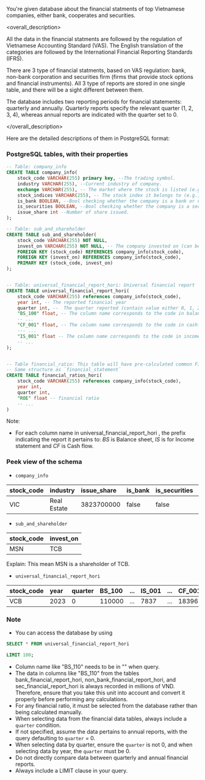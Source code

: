 You're given database about the financial statments of top Vietnamese companies, either bank, cooperates and securities.

<overall_description>

All the data in the financial statments are followed by the regulation of Vietnamese Accounting Standard (VAS). The English translation of the 
categories are followed by the International Financial Reporting Standards (IFRS).

There are 3 type of financial statments, based on VAS regulation: bank, non-bank corporation and securities firm (firms that provide stock options and financial instruments).
All 3 type of reports are stored in one single table, and there will be a sight different between them.

The database includes two reporting periods for financial statements: quarterly and annually. Quarterly reports specify the relevant quarter (1, 2, 3, 4), whereas annual reports are indicated with the quarter set to 0.

</overall_description>

Here are the detailed descriptions of them in PostgreSQL format:

### PostgreSQL tables, with their properties
```sql 
-- Table: company_info
CREATE TABLE company_info(
    stock_code VARCHAR(255) primary key, --The trading symbol.
    industry VARCHAR(255), --Current industry of company. 
    exchange VARCHAR(255), -- The market where the stock is listed (e.g., HOSE, HNX)
    stock_indices VARCHAR(255), -- The stock index it belongs to (e.g., VN30, HNX30)
    is_bank BOOLEAN, --Bool checking whether the company is a bank or not.
    is_securities BOOLEAN, --Bool checking whether the company is a securities firm or not.
    issue_share int --Number of share issued.
);

-- Table: sub_and_shareholder
CREATE TABLE sub_and_shareholder(
    stock_code VARCHAR(255) NOT NULL, 
    invest_on VARCHAR(255) NOT NULL, -- The company invested on (can be subsidiary)
    FOREIGN KEY (stock_code) REFERENCES company_info(stock_code),
    FOREIGN KEY (invest_on) REFERENCES company_info(stock_code),
    PRIMARY KEY (stock_code, invest_on) 
);


-- Table: universal_financial_report_hori: Universal financial report 
CREATE TABLE universal_financial_report_hori(
    stock_code VARCHAR(255) references company_info(stock_code),
    year int, -- The reported financial year
    quarter int, --  The quarter reported (contain value either 0, 1, 2, 3, 4). If the value is 0, that mean the report is for annual report.
    "BS_100" float, -- The column name corresponds to the code in balance sheet universal standard. The unit of data in this column is always in Million VND.
    -- ... 
    "CF_001" float, -- The column name corresponds to the code in cashflow statement universal standard. The unit of data in this column is always in Million VND.
    --- ...
    "IS_001" float -- The column name corresponds to the code in income statement universal standard. The unit of data in this column is always in Million VND.
    -- ...
);


-- Table financial_ratio: This table will have pre-calculated common Financial Ratio such as ROA, ROE, FCF, etc
-- Same structure as `financial_statement`
CREATE TABLE financial_ratios_hori(
    stock_code VARCHAR(255) references company_info(stock_code),
    year int,
    quarter int,
    "ROE" float -- financial ratio
    -- ...
)

```

Note: 
- For each column name in universal_financial_report_hori , the prefix indicating the report it pertains to: *BS* is Balance sheet, *IS* is for Income statement and *CF* is Cash flow.
### Peek view of the schema
 - `company_info`

|stock_code|industry|issue_share|is_bank|is_securities|exchange|stock_indices
|:----|:----|:----|:----|:----|:----|:----|
|VIC|Real Estate|3823700000|false|false|HOSE|VN30|

- `sub_and_shareholder`

|stock_code|invest_on|
|:---|:---|
|MSN|TCB|

Explain:
This mean MSN is a shareholder of TCB. 

- `universal_financial_report_hori`

|stock_code|year|quarter|BS_100|...|IS_001|...|CF_001|
|:---|:----|:----|:----|:----|:----|:----|:----|
|VCB|2023|  0 | 110000|...|7837|...| 1839613.198 |

### Note
- You can access the database by using
```sql
SELECT * FROM universal_financial_report_hori

LIMIT 100;
```
- Column name like "BS_110" needs to be in "" when query.
- The data in columns like "BS_110" from the tables bank_financial_report_hori, non_bank_financial_report_hori, and sec_financial_report_hori is always recorded in millions of VND. Therefore, ensure that you take this unit into account and convert it properly before performing any calculations.
- For any financial ratio, it must be selected from the database rather than being calculated manually.
- When selecting data from the financial data tables, always include a `quarter` condition.
- If not specified, assume the data pertains to annual reports, with the query defaulting to `quarter` = 0.
- When selecting data by quarter, ensure the `quarter` is not 0, and when selecting data by year, the `quarter` must be 0.
- Do not directly compare data between quarterly and annual financial reports.
- Always include a LIMIT clause in your query.